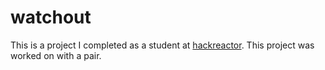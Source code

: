 # watchout  
This is a project I completed as a student at [hackreactor](http://hackreactor.com). This project was worked on with a pair.
